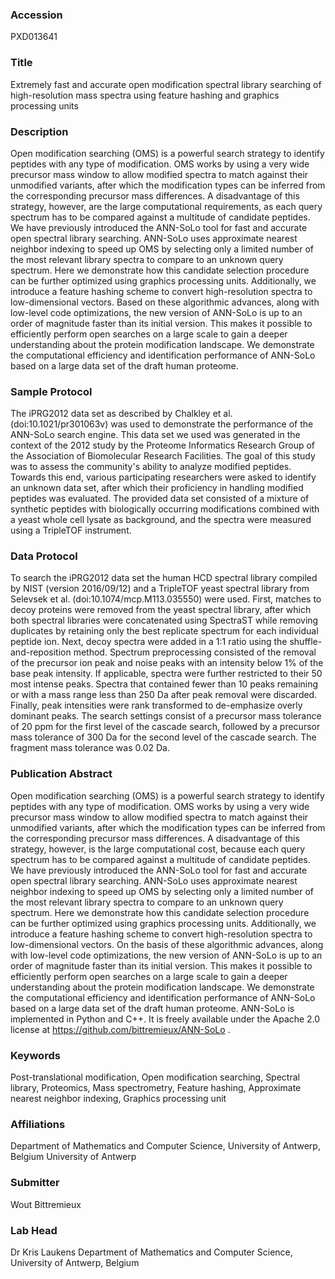 ### Accession
PXD013641

### Title
Extremely fast and accurate open modification spectral library searching of high-resolution mass spectra using feature hashing and graphics processing units

### Description
Open modification searching (OMS) is a powerful search strategy to identify peptides with any type of modification. OMS works by using a very wide precursor mass window to allow modified spectra to match against their unmodified variants, after which the modification types can be inferred from the corresponding precursor mass differences. A disadvantage of this strategy, however, are the large computational requirements, as each query spectrum has to be compared against a multitude of candidate peptides. We have previously introduced the ANN-SoLo tool for fast and accurate open spectral library searching. ANN-SoLo uses approximate nearest neighbor indexing to speed up OMS by selecting only a limited number of the most relevant library spectra to compare to an unknown query spectrum. Here we demonstrate how this candidate selection procedure can be further optimized using graphics processing units. Additionally, we introduce a feature hashing scheme to convert high-resolution spectra to low-dimensional vectors. Based on these algorithmic advances, along with low-level code optimizations, the new version of ANN-SoLo is up to an order of magnitude faster than its initial version. This makes it possible to efficiently perform open searches on a large scale to gain a deeper understanding about the protein modification landscape. We demonstrate the computational efficiency and identification performance of ANN-SoLo based on a large data set of the draft human proteome.

### Sample Protocol
The iPRG2012 data set as described by Chalkley et al. (doi:10.1021/pr301063v) was used to demonstrate the performance of the ANN-SoLo search engine. This data set we used was generated in the context of the 2012 study by the Proteome Informatics Research Group of the Association of Biomolecular Research Facilities. The goal of this study was to assess the community's ability to analyze modified peptides. Towards this end, various participating researchers were asked to identify an unknown data set, after which their proficiency in handling modified peptides was evaluated. The provided data set consisted of a mixture of synthetic peptides with biologically occurring modifications combined with a yeast whole cell lysate as background, and the spectra were measured using a TripleTOF instrument.

### Data Protocol
To search the iPRG2012 data set the human HCD spectral library compiled by NIST (version 2016/09/12) and a TripleTOF yeast spectral library from Selevsek et al. (doi:10.1074/mcp.M113.035550) were used. First, matches to decoy proteins were removed from the yeast spectral library, after which both spectral libraries were concatenated using SpectraST while removing duplicates by retaining only the best replicate spectrum for each individual peptide ion. Next, decoy spectra were added in a 1:1 ratio using the shuffle-and-reposition method. Spectrum preprocessing consisted of the removal of the precursor ion peak and noise peaks with an intensity below 1% of the base peak intensity. If applicable, spectra were further restricted to their 50 most intense peaks. Spectra that contained fewer than 10 peaks remaining or with a mass range less than 250 Da after peak removal were  discarded. Finally, peak intensities were rank transformed to de-emphasize overly dominant peaks. The search settings consist of a precursor mass tolerance of 20 ppm for the first level of the cascade search, followed by a precursor mass tolerance of 300 Da for the second level of the cascade search. The fragment mass tolerance was 0.02 Da.

### Publication Abstract
Open modification searching (OMS) is a powerful search strategy to identify peptides with any type of modification. OMS works by using a very wide precursor mass window to allow modified spectra to match against their unmodified variants, after which the modification types can be inferred from the corresponding precursor mass differences. A disadvantage of this strategy, however, is the large computational cost, because each query spectrum has to be compared against a multitude of candidate peptides. We have previously introduced the ANN-SoLo tool for fast and accurate open spectral library searching. ANN-SoLo uses approximate nearest neighbor indexing to speed up OMS by selecting only a limited number of the most relevant library spectra to compare to an unknown query spectrum. Here we demonstrate how this candidate selection procedure can be further optimized using graphics processing units. Additionally, we introduce a feature hashing scheme to convert high-resolution spectra to low-dimensional vectors. On the basis of these algorithmic advances, along with low-level code optimizations, the new version of ANN-SoLo is up to an order of magnitude faster than its initial version. This makes it possible to efficiently perform open searches on a large scale to gain a deeper understanding about the protein modification landscape. We demonstrate the computational efficiency and identification performance of ANN-SoLo based on a large data set of the draft human proteome. ANN-SoLo is implemented in Python and C++. It is freely available under the Apache 2.0 license at https://github.com/bittremieux/ANN-SoLo .

### Keywords
Post-translational modification, Open modification searching, Spectral library, Proteomics, Mass spectrometry, Feature hashing, Approximate nearest neighbor indexing, Graphics processing unit

### Affiliations
Department of Mathematics and Computer Science, University of Antwerp, Belgium
University of Antwerp

### Submitter
Wout Bittremieux

### Lab Head
Dr Kris Laukens
Department of Mathematics and Computer Science, University of Antwerp, Belgium



